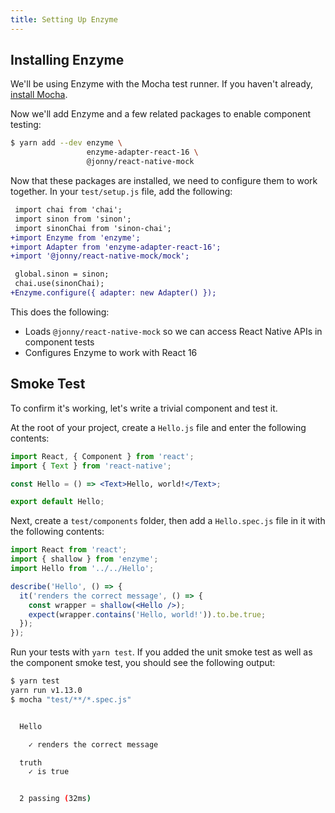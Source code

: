 ```yaml
---
title: Setting Up Enzyme
---
```


## Installing Enzyme

We'll be using Enzyme with the Mocha test runner. If you haven't already, [install Mocha](/unit/setup.html).

Now we'll add Enzyme and a few related packages to enable component testing:

```bash
$ yarn add --dev enzyme \
                 enzyme-adapter-react-16 \
                 @jonny/react-native-mock
```

Now that these packages are installed, we need to configure them to work together. In your `test/setup.js` file, add the following:

```diff
 import chai from 'chai';
 import sinon from 'sinon';
 import sinonChai from 'sinon-chai';
+import Enzyme from 'enzyme';
+import Adapter from 'enzyme-adapter-react-16';
+import '@jonny/react-native-mock/mock';

 global.sinon = sinon;
 chai.use(sinonChai);
+Enzyme.configure({ adapter: new Adapter() });
```

This does the following:
- Loads `@jonny/react-native-mock` so we can access React Native APIs in component tests
- Configures Enzyme to work with React 16

## Smoke Test

To confirm it's working, let's write a trivial component and test it.

At the root of your project, create a `Hello.js` file and enter the following contents:

```jsx
import React, { Component } from 'react';
import { Text } from 'react-native';

const Hello = () => <Text>Hello, world!</Text>;

export default Hello;
```

Next, create a `test/components` folder, then add a `Hello.spec.js` file in it with the following contents:

```jsx
import React from 'react';
import { shallow } from 'enzyme';
import Hello from '../../Hello';

describe('Hello', () => {
  it('renders the correct message', () => {
    const wrapper = shallow(<Hello />);
    expect(wrapper.contains('Hello, world!')).to.be.true;
  });
});
```

Run your tests with `yarn test`. If you added the unit smoke test as well as the component smoke test, you should see the following output:

```bash
$ yarn test
yarn run v1.13.0
$ mocha "test/**/*.spec.js"


  Hello

    ✓ renders the correct message

  truth
    ✓ is true


  2 passing (32ms)
```

[enzyme]: http://airbnb.io/enzyme/
